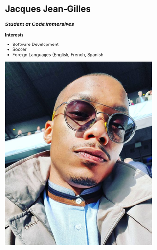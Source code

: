 # Jacques Jean-Gilles

### _Student at Code Immersives_

**Interests**

- Software Development
- Soccer
- Foreign Languages (English, French, Spanish

<img src="Jacques.PNG"/>
